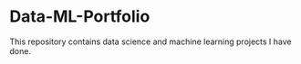 # Data-ML-Portfolio
This repository contains data science and machine learning projects I have done.